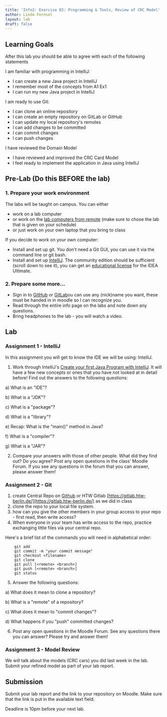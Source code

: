 ```yaml
---
title: 'Info2: Exercise 02: Programming & Tools, Review of CRC Model'
author: Linda Fernsel
layout: lab
draft: false
---
```



## Learning Goals
After this lab you should be able to agree with each of the following statements

I am familiar with programming in IntelliJ:
* I can create a new Java project in IntelliJ 
* I remember most of the concepts from A1 Ex1 
* I can run my new Java project in IntelliJ 

I am ready to use Git:
* I can clone an online repository 
* I can create an empty repository on GitLab or GitHub
* I can update my local repository's remotes 
* I can add changes to be committed 
* I can commit changes 
* I can push changes 

I have reviewed the Domain Model
* I have reviewed and improved the CRC Card Model
* I feel ready to implement the application in Java using IntelliJ




## Pre-Lab (Do this BEFORE the lab)

### 1. Prepare your work environment
The labs will be taught on campus. You can either
* work on a lab computer
* or work on the [lab computers from remote](https://imi-bachelor.htw-berlin.de/studium/labore/hinweise/) (make sure to chose the lab that is given on your schedule)
* or just work on your own laptop that you bring to class

If you decide to work on your own computer:
* Install and set up git. You don't need a Git GUI, you can use it via the command line or git bash.
* Install and set up [IntelliJ](https://www.jetbrains.com/idea/download). The community edition should be sufficient (scroll down to see it), you can get an [educational license](https://www.jetbrains.com/community/education/#students) for the IDEA Ultimate. 

### 2. Prepare some more...
* Sign in to [GitHub](https://github.com) or [GitLab]()ou can use any (nick)name you want, these must be handed in in moodle so I can recognize you.
* Read through the entire info page on the labs and note down any questions.
* Bring headphones to the lab - you will watch a video.

## Lab

### Assignment 1 - IntelliJ
In this assignment you will get to know the IDE we will be using: IntelliJ.

1) Work through IntelliJ's [Create your first Java Program with IntelliJ](https://www.jetbrains.com/help/idea/creating-and-running-your-first-java-application.html). It will have a few new concepts or ones that you have not looked at in detail before! Find out the answers to the following questions:

  a) What is an "IDE"?

  b) What is a "JDK"?

  c) What is a "package"?

  d) What is a "library"?

  e) Recap: What is the "main()" method in Java?

  f) What is a "compiler"?

g) What is a "JAR"?

2) Compare your answers with those of other people. What did they find out? Do you agree? Post any open questions in the class' Moodle Forum. If you see any questions in the forum that you can answer, please answer them!

### Assignment 2 - Git

1) create Central Repo on [Github](https://github.com/) or HTW Gitlab [https://gitlab.htw-berlin.de/](https://gitlab.htw-berlin.de/) as we did in class
2) clone the repo to your local file system.
3) how can you give the other members in your group access to your repo - first read, then write access?
4) When everyone in your team has write access to the repo, practice exchanging little files via your central repo. 

Here's a brief list of the commands you will need in alphabetical order:

```
    git add 
    git commit -m "your commit message"
    git checkout <filename>
    git clone
    git pull [<remote> <branch>]
    git push [<remote> <branch>]
    git status
```


5) Answer the following questions:

  a) What does it mean to clone a repository?

  b) What is a "remote" of a repository?

  c) What does it mean to "commit changes"?

  d) What happens if you "push" committed changes?

6) Post any open questions in the Moodle Forum. See any questions there you can answer? Please try and answer them!

### Assignment 3 - Model Review

We will talk about the models (CRC cars) you did last week in the lab. Submit your refined model as part of your lab report.

## Submission
Submit your lab report and the link to your repository on Moodle. Make sure that the link is put in the available text field.

Deadline is 10pm before your next lab.
